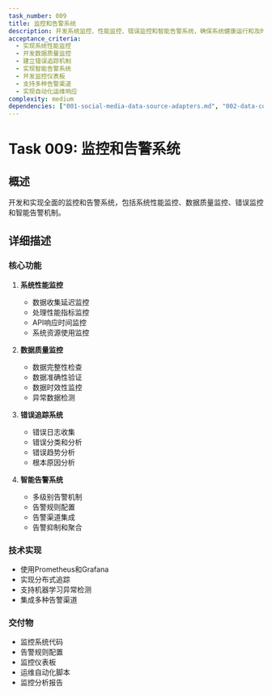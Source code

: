 ```yaml
---
task_number: 009
title: 监控和告警系统
description: 开发系统监控、性能监控、错误监控和智能告警系统，确保系统健康运行和及时问题发现
acceptance_criteria:
  - 实现系统性能监控
  - 开发数据质量监控
  - 建立错误追踪机制
  - 实现智能告警系统
  - 开发监控仪表板
  - 支持多种告警渠道
  - 实现自动化运维响应
complexity: medium
dependencies: ["001-social-media-data-source-adapters.md", "002-data-collection-strategy.md", "006-data-storage-management.md", "007-api-service-layer.md"]
---
```


# Task 009: 监控和告警系统

## 概述
开发和实现全面的监控和告警系统，包括系统性能监控、数据质量监控、错误监控和智能告警机制。

## 详细描述

### 核心功能
1. **系统性能监控**
   - 数据收集延迟监控
   - 处理性能指标监控
   - API响应时间监控
   - 系统资源使用监控

2. **数据质量监控**
   - 数据完整性检查
   - 数据准确性验证
   - 数据时效性监控
   - 异常数据检测

3. **错误追踪系统**
   - 错误日志收集
   - 错误分类和分析
   - 错误趋势分析
   - 根本原因分析

4. **智能告警系统**
   - 多级别告警机制
   - 告警规则配置
   - 告警渠道集成
   - 告警抑制和聚合

### 技术实现
- 使用Prometheus和Grafana
- 实现分布式追踪
- 支持机器学习异常检测
- 集成多种告警渠道

### 交付物
- 监控系统代码
- 告警规则配置
- 监控仪表板
- 运维自动化脚本
- 监控分析报告